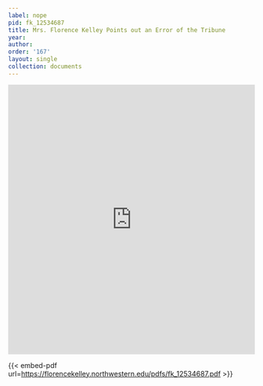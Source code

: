 ```yaml
---
label: nope
pid: fk_12534687
title: Mrs. Florence Kelley Points out an Error of the Tribune
year:
author:
order: '167'
layout: single
collection: documents
---
```

<iframe src="https://northwestern.app.box.com/embed/s/ta28hbx1wrgipk81xc30gar26zzpsxvg?sortColumn=date&view=list" width="100%" height="550" frameborder="0" allowfullscreen webkitallowfullscreen msallowfullscreen></iframe>


{{< embed-pdf url=https://florencekelley.northwestern.edu/pdfs/fk_12534687.pdf >}}
